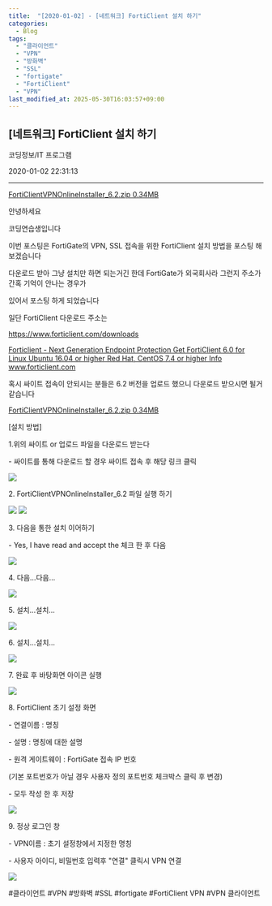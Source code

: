 ```yaml
---
title:  "[2020-01-02] - [네트워크] FortiClient 설치 하기"
categories:
  - Blog
tags:
  - "클라이언트"
  - "VPN"
  - "방화벽"
  - "SSL"
  - "fortigate"
  - "FortiClient"
  - "VPN"
last_modified_at: 2025-05-30T16:03:57+09:00
---
```


## [네트워크] FortiClient 설치 하기

코딩정보/IT 프로그램

2020-01-02 22:31:13

* * *

[ FortiClientVPNOnlineInstaller_6.2.zip 0.34MB
](./file/FortiClientVPNOnlineInstaller_6.2.zip)

안녕하세요

코딩연습생입니다

이번 포스팅은 FortiGate의 VPN, SSL 접속을 위한 FortiClient 설치 방법을 포스팅 해보겠습니다

다운로드 받아 그냥 설치만 하면 되는거긴 한데 FortiGate가 외국회사라 그런지 주소가 간혹 기억이 안나는 경우가

있어서 포스팅 하게 되었습니다

일단 FortiClient 다운로드 주소는

<https://www.forticlient.com/downloads>

[ Forticlient - Next Generation Endpoint Protection Get FortiClient 6.0 for
Linux Ubuntu 16.04 or higher Red Hat, CentOS 7.4 or higher Info
www.forticlient.com ](https://www.forticlient.com/downloads)

혹시 싸이트 접속이 안되시는 분들은 6.2 버전을 업로드 했으니 다운로드 받으시면 될거 같습니다

[ FortiClientVPNOnlineInstaller_6.2.zip 0.34MB
](./file/FortiClientVPNOnlineInstaller_6_1.2)

[설치 방법]

1.위의 싸이트 or 업로드 파일을 다운로드 받는다

\- 싸이트를 통해 다운로드 할 경우 싸이트 접속 후 해당 링크 클릭

![](/assets/images/네트워크_forticlient_설치_하기/img.jpg)

2\. FortiClientVPNOnlineInstaller_6.2 파일 실행 하기

![](/assets/images/네트워크_forticlient_설치_하기/img_1.jpg)
![](/assets/images/네트워크_forticlient_설치_하기/img_2.jpg)

3\. 다음을 통한 설치 이어하기

\- Yes, I have read and accept the 체크 한 후 다음

![](/assets/images/네트워크_forticlient_설치_하기/img_3.jpg)

4\. 다음...다음...

![](/assets/images/네트워크_forticlient_설치_하기/img_4.jpg)

5\. 설치...설치...

![](/assets/images/네트워크_forticlient_설치_하기/img_5.jpg)

6\. 설치...설치...

![](/assets/images/네트워크_forticlient_설치_하기/img_6.jpg)

7\. 완료 후 바탕화면 아이콘 실행

![](/assets/images/네트워크_forticlient_설치_하기/img_7.jpg)

8\. FortiClient 초기 설정 화면

\- 연결이름 : 명칭

\- 설명 : 명칭에 대한 설명

\- 원격 게이트웨이 : FortiGate 접속 IP 번호

(기본 포트번호가 아닐 경우 사용자 정의 포트번호 체크박스 클릭 후 변경)

\- 모두 작성 한 후 저장

![](/assets/images/네트워크_forticlient_설치_하기/img_8.jpg)

9\. 정상 로그인 창

\- VPN이름 : 초기 설정창에서 지정한 명칭

\- 사용자 아이디, 비밀번호 입력후 "연결" 클릭시 VPN 연결

![](/assets/images/네트워크_forticlient_설치_하기/img_9.jpg)

  

#클라이언트 #VPN #방화벽 #SSL #fortigate #FortiClient VPN #VPN 클라이언트

